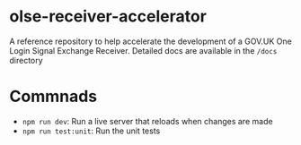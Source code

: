 # olse-receiver-accelerator

A reference repository to help accelerate the development of a GOV.UK One Login Signal Exchange Receiver. Detailed docs are available in the `/docs` directory

# Commnads

- `npm run dev`: Run a live server that reloads when changes are made
- `npm run test:unit`: Run the unit tests
